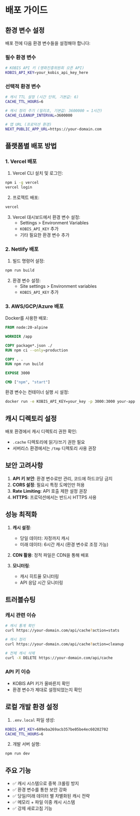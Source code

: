 # 배포 가이드

## 환경 변수 설정

배포 전에 다음 환경 변수들을 설정해야 합니다:

### 필수 환경 변수

```bash
# KOBIS API 키 (영화진흥위원회 오픈 API)
KOBIS_API_KEY=your_kobis_api_key_here
```

### 선택적 환경 변수

```bash
# 캐시 TTL 설정 (시간 단위, 기본값: 6)
CACHE_TTL_HOURS=6

# 캐시 정리 주기 (밀리초, 기본값: 3600000 = 1시간)
CACHE_CLEANUP_INTERVAL=3600000

# 앱 URL (프로덕션 환경)
NEXT_PUBLIC_APP_URL=https://your-domain.com
```

## 플랫폼별 배포 방법

### 1. Vercel 배포

1. Vercel CLI 설치 및 로그인:
```bash
npm i -g vercel
vercel login
```

2. 프로젝트 배포:
```bash
vercel
```

3. Vercel 대시보드에서 환경 변수 설정:
   - Settings > Environment Variables
   - `KOBIS_API_KEY` 추가
   - 기타 필요한 환경 변수 추가

### 2. Netlify 배포

1. 빌드 명령어 설정:
```bash
npm run build
```

2. 환경 변수 설정:
   - Site settings > Environment variables
   - `KOBIS_API_KEY` 추가

### 3. AWS/GCP/Azure 배포

Docker를 사용한 배포:

```dockerfile
FROM node:20-alpine

WORKDIR /app

COPY package*.json ./
RUN npm ci --only=production

COPY . .
RUN npm run build

EXPOSE 3000

CMD ["npm", "start"]
```

환경 변수는 컨테이너 실행 시 설정:
```bash
docker run -e KOBIS_API_KEY=your_key -p 3000:3000 your-app
```

## 캐시 디렉토리 설정

배포 환경에서 캐시 디렉토리 권한 확인:
- `.cache` 디렉토리에 읽기/쓰기 권한 필요
- 서버리스 환경에서는 `/tmp` 디렉토리 사용 권장

## 보안 고려사항

1. **API 키 보안**: 환경 변수로만 관리, 코드에 하드코딩 금지
2. **CORS 설정**: 필요시 특정 도메인만 허용
3. **Rate Limiting**: API 호출 제한 설정 권장
4. **HTTPS**: 프로덕션에서는 반드시 HTTPS 사용

## 성능 최적화

1. **캐시 설정**: 
   - 당일 데이터: 자정까지 캐시
   - 미래 데이터: 6시간 캐시 (환경 변수로 조정 가능)

2. **CDN 활용**: 정적 파일은 CDN을 통해 배포

3. **모니터링**: 
   - 캐시 히트율 모니터링
   - API 응답 시간 모니터링

## 트러블슈팅

### 캐시 관련 이슈
```bash
# 캐시 통계 확인
curl https://your-domain.com/api/cache?action=stats

# 캐시 정리
curl https://your-domain.com/api/cache?action=cleanup

# 전체 캐시 삭제
curl -X DELETE https://your-domain.com/api/cache
```

### API 키 이슈
- KOBIS API 키가 올바른지 확인
- 환경 변수가 제대로 설정되었는지 확인

## 로컬 개발 환경 설정

1. `.env.local` 파일 생성:
```bash
KOBIS_API_KEY=609eba269acb357be05be4ec60202702
CACHE_TTL_HOURS=6
```

2. 개발 서버 실행:
```bash
npm run dev
```

## 주요 기능

- ✅ 캐시 시스템으로 중복 크롤링 방지
- ✅ 환경 변수를 통한 보안 강화
- ✅ 당일/미래 데이터 별 차별화된 캐시 전략
- ✅ 메모리 + 파일 이중 캐시 시스템
- ✅ 강제 새로고침 기능
